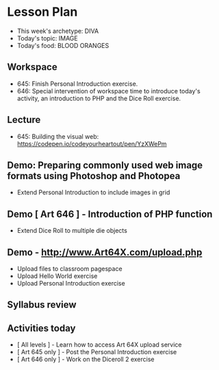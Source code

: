 # Lesson Plan

- This week's archetype: DIVA
- Today's topic: IMAGE
- Today's food: BLOOD ORANGES

## Workspace

- 645: Finish Personal Introduction exercise.
- 646: Special intervention of workspace time to introduce today's activity, an introduction to PHP and the Dice Roll exercise.


## Lecture

- 645: Building the visual web: https://codepen.io/codeyourheartout/pen/YzXWePm

## Demo: Preparing commonly used web image formats using Photoshop and Photopea
- Extend Personal Introduction to include images in grid

## Demo [ Art 646 ] - Introduction of PHP function
- Extend Dice Roll to multiple die objects

## Demo - http://www.Art64X.com/upload.php
- Upload files to classroom pagespace
- Upload Hello World exercise
- Upload Personal Introduction exercise

## Syllabus review

## Activities today

- [ All levels ] - Learn how to access Art 64X upload service
- [ Art 645 only ] - Post the Personal Introduction exercise
- [ Art 646 only ] - Work on the Diceroll 2 exercise


